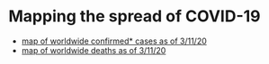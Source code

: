 # Mapping the spread of COVID-19 
- [map of worldwide confirmed* cases as of 3/11/20](plots/mapbox_scatter-density_plot_confirmed.html)
- [map of worldwide deaths as of 3/11/20](plots//mapbox_scatter-density_plot_deaths.html)
